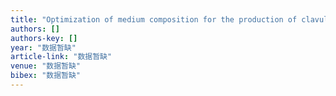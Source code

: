 ```yaml
---
title: "Optimization of medium composition for the production of clavulanic acid by Streptomyces clavuligerus"
authors: []
authors-key: []
year: "数据暂缺"
article-link: "数据暂缺"
venue: "数据暂缺"
bibex: "数据暂缺"
---
```

